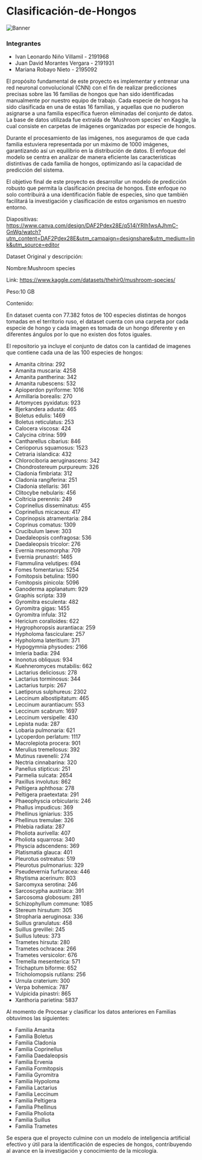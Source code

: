 # Clasificación-de-Hongos

![Banner](https://github.com/IvanLeonardoNino/Proyecto_IA-II/assets/82769220/18aa1ae2-09fb-4cd7-aec7-35d9f455576c)


### Integrantes 
* Ivan Leonardo Niño Villamil - 2191968
* Juan David Morantes Vergara - 2191931
* Mariana Robayo Nieto - 2195092

El propósito fundamental de este proyecto es implementar y entrenar una red neuronal convolucional (CNN) con el fin de realizar predicciones precisas sobre las 16 familias de hongos que han sido identificadas manualmente por nuestro equipo de trabajo. Cada especie de hongos ha sido clasificada en una de estas 16 familias, y aquellas que no pudieron asignarse a una familia específica fueron eliminadas del conjunto de datos. La base de datos utilizada fue extraída de 'Mushroom species' en Kaggle, la cual consiste en carpetas de imágenes organizadas por especie de hongos.

Durante el procesamiento de las imágenes, nos aseguramos de que cada familia estuviera representada por un máximo de 1000 imágenes, garantizando así un equilibrio en la distribución de datos. El enfoque del modelo se centra en analizar de manera eficiente las características distintivas de cada familia de hongos, optimizando así la capacidad de predicción del sistema.

El objetivo final de este proyecto es desarrollar un modelo de predicción robusto que permita la clasificación precisa de hongos. Este enfoque no solo contribuirá a una identificación fiable de especies, sino que también facilitará la investigación y clasificación de estos organismos en nuestro entorno.


Diapositivas:
https://www.canva.com/design/DAF2Pdex28E/q514iYRIh1wsAJhmC-GnWg/watch?utm_content=DAF2Pdex28E&utm_campaign=designshare&utm_medium=link&utm_source=editor


Dataset Original y descripción:

Nombre:Mushroom species

Link: https://www.kaggle.com/datasets/thehir0/mushroom-species/

Peso:10 GB

Contenido:

En dataset cuenta con 77.382 fotos de 100 especies distintas de hongos tomadas en el territorio ruso, el dataset cuenta con una carpeta por cada especie de hongo y cada imagen es tomada de un hongo diferente y en diferentes ángulos por lo que no existen dos fotos iguales.

El repositorio ya incluye el conjunto de datos con la cantidad de imagenes que contiene cada una de las 100 especies de hongos:

* Amanita citrina: 292
* Amanita muscaria: 4258
* Amanita pantherina: 342
* Amanita rubescens: 532
* Apioperdon pyriforme: 1016
* Armillaria borealis: 270
* Artomyces pyxidatus: 923
* Bjerkandera adusta: 465
* Boletus edulis: 1469
* Boletus reticulatus: 253
* Calocera viscosa: 424
* Calycina citrina: 599
* Cantharellus cibarius: 846
* Cerioporus squamosus: 1523
* Cetraria islandica: 432
* Chlorociboria aeruginascens: 342
* Chondrostereum purpureum: 326
* Cladonia fimbriata: 312
* Cladonia rangiferina: 251
* Cladonia stellaris: 361
* Clitocybe nebularis: 456
* Coltricia perennis: 249
* Coprinellus disseminatus: 455
* Coprinellus micaceus: 417
* Coprinopsis atramentaria: 284
* Coprinus comatus: 1309
* Crucibulum laeve: 303
* Daedaleopsis confragosa: 536
* Daedaleopsis tricolor: 276
* Evernia mesomorpha: 709
* Evernia prunastri: 1465
* Flammulina velutipes: 694
* Fomes fomentarius: 5254
* Fomitopsis betulina: 1590
* Fomitopsis pinicola: 5096
* Ganoderma applanatum: 929
* Graphis scripta: 339
* Gyromitra esculenta: 482
* Gyromitra gigas: 1455
* Gyromitra infula: 312
* Hericium coralloides: 622
* Hygrophoropsis aurantiaca: 259
* Hypholoma fasciculare: 257
* Hypholoma lateritium: 371
* Hypogymnia physodes: 2166
* Imleria badia: 294
* Inonotus obliquus: 934
* Kuehneromyces mutabilis: 662
* Lactarius deliciosus: 278
* Lactarius torminosus: 344
* Lactarius turpis: 267
* Laetiporus sulphureus: 2302
* Leccinum albostipitatum: 465
* Leccinum aurantiacum: 553
* Leccinum scabrum: 1697
* Leccinum versipelle: 430
* Lepista nuda: 287
* Lobaria pulmonaria: 621
* Lycoperdon perlatum: 1117
* Macrolepiota procera: 901
* Merulius tremellosus: 392
* Mutinus ravenelii: 274
* Nectria cinnabarina: 320
* Panellus stipticus: 251
* Parmelia sulcata: 2654
* Paxillus involutus: 862
* Peltigera aphthosa: 278
* Peltigera praetextata: 291
* Phaeophyscia orbicularis: 246
* Phallus impudicus: 369
* Phellinus igniarius: 335
* Phellinus tremulae: 326
* Phlebia radiata: 287
* Pholiota aurivella: 407
* Pholiota squarrosa: 340
* Physcia adscendens: 369
* Platismatia glauca: 401
* Pleurotus ostreatus: 519
* Pleurotus pulmonarius: 329
* Pseudevernia furfuracea: 446
* Rhytisma acerinum: 803
* Sarcomyxa serotina: 246
* Sarcoscypha austriaca: 391
* Sarcosoma globosum: 281
* Schizophyllum commune: 1085
* Stereum hirsutum: 305
* Stropharia aeruginosa: 336
* Suillus granulatus: 458
* Suillus grevillei: 245
* Suillus luteus: 373
* Trametes hirsuta: 280
* Trametes ochracea: 266
* Trametes versicolor: 676
* Tremella mesenterica: 571
* Trichaptum biforme: 652
* Tricholomopsis rutilans: 256
* Urnula craterium: 300
* Verpa bohemica: 787
* Vulpicida pinastri: 865
* Xanthoria parietina: 5837

Al momento de Procesar y clasificar los datos anteriores en Familias obtuvimos las siguientes:

* Familia Amanita
* Familia Boletus
* Familia Cladonia
* Familia Coprinellus
* Familia Daedaleopsis
* Familia Ervenia
* Familia Formitopsis
* Familia Gyromitra
* Familia Hypoloma
* Familia Lactarius
* Familia Leccinum
* Familia Peltigera
* Familia Phellinus
* Familia Pholiota
* Familia Suillus
* Familia Trametes

Se espera que el proyecto culmine con un modelo de inteligencia artificial efectivo y útil para la identificación de especies de hongos, contribuyendo al avance en la investigación y conocimiento de la micología.




